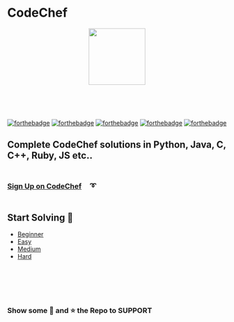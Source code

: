 # CodeChef  
 
<p align="center">
   <img src="https://s3.amazonaws.com/codechef_shared/sites/all/themes/abessive/logo.svg" alt="" height="130px" >
</p>
<br><br><br>
 
 [![forthebadge](https://forthebadge.com/images/badges/made-with-c-plus-plus.svg)](https://forthebadge.com)
 [![forthebadge](https://forthebadge.com/images/badges/made-with-c.svg)](https://forthebadge.com)
 [![forthebadge](https://forthebadge.com/images/badges/made-with-java.svg)](https://forthebadge.com)
 [![forthebadge](https://forthebadge.com/images/badges/made-with-python.svg)](https://forthebadge.com)
 [![forthebadge](https://forthebadge.com/images/badges/made-with-ruby.svg)](https://forthebadge.com)

## Complete CodeChef solutions in Python, Java, C, C++, Ruby, JS etc..   <br><br>
 
 
### [Sign Up on CodeChef](https://www.codechef.com/signup) &nbsp; &nbsp; :curly_loop:   <br><br>
 
## Start Solving  :triangular_flag_on_post:
* [Beginner](https://www.codechef.com/problems/school/?sort_by=SuccessfulSubmission&sorting_order=desc)
* [Easy](https://www.codechef.com/problems/easy/?sort_by=SuccessfulSubmission&sorting_order=desc)
* [Medium](https://www.codechef.com/problems/medium/?sort_by=SuccessfulSubmission&sorting_order=desc)
* [Hard](https://www.codechef.com/problems/hard/?sort_by=SuccessfulSubmission&sorting_order=desc)
 
<br><br><br><br>
 
### Show some :green_heart: and :star: the Repo to SUPPORT 

